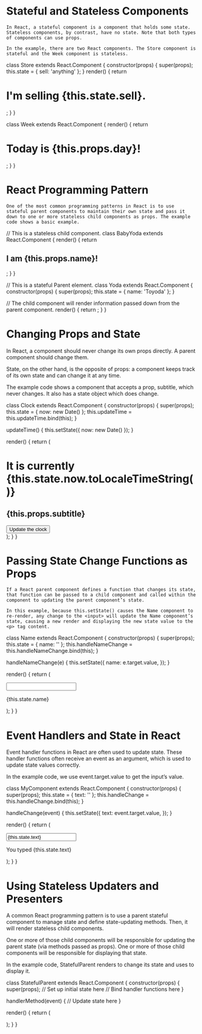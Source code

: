 # Stateful and Stateless Components
    In React, a stateful component is a component that holds some state. Stateless components, by contrast, have no state. Note that both types of components can use props.

    In the example, there are two React components. The Store component is stateful and the Week component is stateless.

class Store extends React.Component {
  constructor(props) {
    super(props);
    this.state = { sell: 'anything' };
  }
  render() {
    return <h1>I'm selling {this.state.sell}.</h1>;
  }
}

class Week extends React.Component {
  render() {
    return <h1>Today is {this.props.day}!</h1>;
  }
}


# React Programming Pattern
    One of the most common programming patterns in React is to use stateful parent components to maintain their own state and pass it down to one or more stateless child components as props. The example code shows a basic example.

// This is a stateless child component.
class BabyYoda extends React.Component {
  render() {
    return <h2>I am {this.props.name}!</h2>;
  }
}

// This is a stateful Parent element.
class Yoda extends React.Component {
  constructor(props) {
    super(props);
    this.state = { name: 'Toyoda' };
  }

  // The child component will render information passed down from the parent component.
  render() {
    return <BabyYoda name={this.state.name} />;
  }
}


# Changing Props and State
In React, a component should never change its own props directly. A parent component should change them.

State, on the other hand, is the opposite of props: a component keeps track of its own state and can change it at any time.

The example code shows a component that accepts a prop, subtitle, which never changes. It also has a state object which does change.

class Clock extends React.Component {
  constructor(props) {
    super(props);
    this.state = { now: new Date() };
    this.updateTime = this.updateTime.bind(this);
  }

  updateTime() {
    this.setState({ now: new Date() });
  }

  render() {
    return (
      <div>
        <h1>It is currently {this.state.now.toLocaleTimeString()}</h1>
        <h2>{this.props.subtitle}</h2>
        <button onClick={this.updateTime}>Update the clock</button>
      </div>
    );
  }
}


# Passing State Change Functions as Props
    If a React parent component defines a function that changes its state, that function can be passed to a child component and called within the component to updating the parent component’s state.

    In this example, because this.setState() causes the Name component to re-render, any change to the <input> will update the Name component’s state, causing a new render and displaying the new state value to the <p> tag content.

class Name extends React.Component {
  constructor(props) {
    super(props);
    this.state = { name: '' };
    this.handleNameChange = this.handleNameChange.bind(this);
  }

  handleNameChange(e) {
    this.setState({
      name: e.target.value,
    });
  }

  render() {
    return (
      <div>
        <input onChange={this.handleNameChange} />
        <p>{this.state.name}</p>
      </div>
    );
  }
}


# Event Handlers and State in React
Event handler functions in React are often used to update state. These handler functions often receive an event as an argument, which is used to update state values correctly.

In the example code, we use event.target.value to get the input’s value.

class MyComponent extends React.Component {
  constructor(props) {
    super(props);
    this.state = { text: '' };
    this.handleChange = this.handleChange.bind(this);
  }

  handleChange(event) {
    this.setState({
      text: event.target.value,
    });
  }

  render() {
    return (
      <div>
        <input onChange={this.handleChange} value={this.state.text} />
        <p>You typed {this.state.text}</p>
      </div>
    );
  }
}


# Using Stateless Updaters and Presenters
A common React programming pattern is to use a parent stateful component to manage state and define state-updating methods. Then, it will render stateless child components.

One or more of those child components will be responsible for updating the parent state (via methods passed as props). One or more of those child components will be responsible for displaying that state.

In the example code, StatefulParent renders <InputComponent> to change its state and uses <DisplayComponent> to display it.

class StatefulParent extends React.Component {
  constructor(props) {
    super(props);
    // Set up initial state here
    // Bind handler functions here
  }

  handlerMethod(event) {
    // Update state here
  }

  render() {
    return (
      <div>
        <InputComponent onChange={handler} />
        <DisplayComponent valueToDisplay={this.state.valueToDisplay} />
      </div>
    );
  }
}
